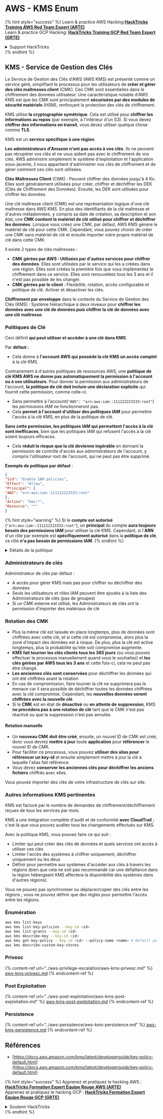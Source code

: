 # AWS - KMS Enum

{% hint style="success" %}
Learn & practice AWS Hacking:<img src="../../../.gitbook/assets/image (1).png" alt="" data-size="line">[**HackTricks Training AWS Red Team Expert (ARTE)**](https://training.hacktricks.xyz/courses/arte)<img src="../../../.gitbook/assets/image (1).png" alt="" data-size="line">\
Learn & practice GCP Hacking: <img src="../../../.gitbook/assets/image (2).png" alt="" data-size="line">[**HackTricks Training GCP Red Team Expert (GRTE)**<img src="../../../.gitbook/assets/image (2).png" alt="" data-size="line">](https://training.hacktricks.xyz/courses/grte)

<details>

<summary>Support HackTricks</summary>

* Check the [**subscription plans**](https://github.com/sponsors/carlospolop)!
* **Join the** 💬 [**Discord group**](https://discord.gg/hRep4RUj7f) or the [**telegram group**](https://t.me/peass) or **follow** us on **Twitter** 🐦 [**@hacktricks\_live**](https://twitter.com/hacktricks\_live)**.**
* **Share hacking tricks by submitting PRs to the** [**HackTricks**](https://github.com/carlospolop/hacktricks) and [**HackTricks Cloud**](https://github.com/carlospolop/hacktricks-cloud) github repos.

</details>
{% endhint %}

## KMS - Service de Gestion des Clés

Le Service de Gestion des Clés d'AWS (AWS KMS) est présenté comme un service géré, simplifiant le processus pour les utilisateurs de **créer et gérer des clés maîtresses client** (CMK). Ces CMK sont essentielles dans le chiffrement des données utilisateur. Une caractéristique notable d'AWS KMS est que les CMK sont principalement **sécurisées par des modules de sécurité matériels** (HSM), renforçant la protection des clés de chiffrement.

KMS utilise **la cryptographie symétrique**. Cela est utilisé pour **chiffrer les informations au repos** (par exemple, à l'intérieur d'un S3). Si vous devez **chiffrer des informations en transit**, vous devez utiliser quelque chose comme **TLS**.

KMS est un **service spécifique à une région**.

**Les administrateurs d'Amazon n'ont pas accès à vos clés**. Ils ne peuvent pas récupérer vos clés et ne vous aident pas avec le chiffrement de vos clés. AWS administre simplement le système d'exploitation et l'application sous-jacente, il nous appartient d'administrer nos clés de chiffrement et de gérer comment ces clés sont utilisées.

**Clés Maîtresses Client** (CMK) : Peuvent chiffrer des données jusqu'à 4 Ko. Elles sont généralement utilisées pour créer, chiffrer et déchiffrer les DEK (Clés de Chiffrement des Données). Ensuite, les DEK sont utilisées pour chiffrer les données.

Une clé maîtresse client (CMK) est une représentation logique d'une clé maîtresse dans AWS KMS. En plus des identifiants de la clé maîtresse et d'autres métadonnées, y compris sa date de création, sa description et son état, une **CMK contient le matériel de clé utilisé pour chiffrer et déchiffrer les données**. Lorsque vous créez une CMK, par défaut, AWS KMS génère le matériel de clé pour cette CMK. Cependant, vous pouvez choisir de créer une CMK sans matériel de clé et ensuite importer votre propre matériel de clé dans cette CMK.

Il existe 2 types de clés maîtresses :

* **CMK gérées par AWS : Utilisées par d'autres services pour chiffrer des données**. Elles sont utilisées par le service qui les a créées dans une région. Elles sont créées la première fois que vous implémentez le chiffrement dans ce service. Elles sont renouvelées tous les 3 ans et il n'est pas possible de les changer.
* **CMK gérées par le client** : Flexibilité, rotation, accès configurable et politique de clé. Activer et désactiver les clés.

**Chiffrement par enveloppe** dans le contexte du Service de Gestion des Clés (KMS) : Système hiérarchique à deux niveaux pour **chiffrer les données avec une clé de données puis chiffrer la clé de données avec une clé maîtresse**.

### Politiques de Clé

Ceci définit **qui peut utiliser et accéder à une clé dans KMS**.

Par **défaut :**

*   Cela donne à **l'account AWS qui possède la clé KMS un accès complet** à la clé KMS.

Contrairement à d'autres politiques de ressources AWS, une **politique de clé KMS AWS ne donne pas automatiquement la permission à l'account ou à ses utilisateurs**. Pour donner la permission aux administrateurs de l'account, **la politique de clé doit inclure une déclaration explicite** qui fournit cette permission, comme celle-ci.

* Sans permettre à l'account(`"AWS": "arn:aws:iam::111122223333:root"`) les permissions IAM ne fonctionneront pas.
*   Cela **permet à l'account d'utiliser des politiques IAM** pour permettre l'accès à la clé KMS, en plus de la politique de clé.

**Sans cette permission, les politiques IAM qui permettent l'accès à la clé sont inefficaces**, bien que les politiques IAM qui refusent l'accès à la clé soient toujours efficaces.
* Cela **réduit le risque que la clé devienne ingérable** en donnant la permission de contrôle d'accès aux administrateurs de l'account, y compris l'utilisateur root de l'account, qui ne peut pas être supprimé.

**Exemple de politique par défaut** :
```json
{
"Sid": "Enable IAM policies",
"Effect": "Allow",
"Principal": {
"AWS": "arn:aws:iam::111122223333:root"
},
"Action": "kms:*",
"Resource": "*"
}
```
{% hint style="warning" %}
Si le **compte est autorisé** (`"arn:aws:iam::111122223333:root"`), un **principal** du compte **aura toujours besoin des permissions IAM** pour utiliser la clé KMS. Cependant, si l'**ARN** d'un rôle par exemple est **spécifiquement autorisé** dans la **politique de clé**, ce rôle **n'a pas besoin de permissions IAM**.
{% endhint %}

<details>

<summary>Détails de la politique</summary>

Propriétés d'une politique :

* Document basé sur JSON
* Ressource --> Ressources affectées (peut être "\*")
* Action --> kms:Encrypt, kms:Decrypt, kms:CreateGrant ... (permissions)
* Effet --> Autoriser/Refuser
* Principal --> arn affecté
* Conditions (optionnel) --> Condition pour donner les permissions

Accords :

* Permet de déléguer vos permissions à un autre principal AWS au sein de votre compte AWS. Vous devez les créer en utilisant les API AWS KMS. Il peut être indiqué l'identifiant CMK, le principal bénéficiaire et le niveau d'opération requis (Déchiffrer, Chiffrer, GénérerDataKey...)
* Après la création de l'accord, un GrantToken et un GrantID sont émis

**Accès** :

* Via **politique de clé** -- Si cela existe, cela prend **précédence** sur la politique IAM
* Via **politique IAM**
* Via **accords**

</details>

### Administrateurs de clés

Administrateur de clés par défaut :

* A accès pour gérer KMS mais pas pour chiffrer ou déchiffrer des données
* Seuls les utilisateurs et rôles IAM peuvent être ajoutés à la liste des Administrateurs de clés (pas de groupes)
* Si un CMK externe est utilisé, les Administrateurs de clés ont la permission d'importer des matériaux de clé

### Rotation des CMK

* Plus la même clé est laissée en place longtemps, plus de données sont chiffrées avec cette clé, et si cette clé est compromise, alors plus la zone d'impact des données est à risque. De plus, plus la clé est active longtemps, plus la probabilité qu'elle soit compromise augmente.
* **KMS fait tourner les clés clients tous les 365 jours** (ou vous pouvez effectuer le processus manuellement quand vous le souhaitez) et **les clés gérées par AWS tous les 3 ans** et cette fois-ci, cela ne peut pas être changé.
* **Les anciennes clés sont conservées** pour déchiffrer les données qui ont été chiffrées avant la rotation
* En cas de compromission, faire tourner la clé ne supprimera pas la menace car il sera possible de déchiffrer toutes les données chiffrées avec la clé compromise. Cependant, les **nouvelles données seront chiffrées avec la nouvelle clé**.
* Si le **CMK** est en état de **désactivé** ou **en attente de** **suppression**, KMS **ne procédera pas à une rotation de clé** tant que le CMK n'est pas réactivé ou que la suppression n'est pas annulée.

#### Rotation manuelle

* Un **nouveau CMK doit être créé**, ensuite, un nouvel ID de CMK est créé, donc vous devrez **mettre à jour** toute **application** pour **référencer** le nouvel ID de CMK.
* Pour faciliter ce processus, vous pouvez **utiliser des alias pour référencer un key-id** et ensuite simplement mettre à jour la clé à laquelle l'alias fait référence.
* Vous devez **conserver les anciennes clés pour déchiffrer les anciens fichiers** chiffrés avec elles.

Vous pouvez importer des clés de votre infrastructure de clés sur site.

### Autres informations KMS pertinentes

KMS est facturé par le nombre de demandes de chiffrement/déchiffrement reçues de tous les services par mois.

KMS a une intégration complète d'audit et de conformité **avec CloudTrail** ; c'est là que vous pouvez auditer tous les changements effectués sur KMS.

Avec la politique KMS, vous pouvez faire ce qui suit :

* Limiter qui peut créer des clés de données et quels services ont accès à utiliser ces clés
* Limiter l'accès des systèmes à chiffrer uniquement, déchiffrer uniquement ou les deux
* Définir pour permettre aux systèmes d'accéder aux clés à travers les régions (bien que cela ne soit pas recommandé car une défaillance dans la région hébergeant KMS affectera la disponibilité des systèmes dans d'autres régions).

Vous ne pouvez pas synchroniser ou déplacer/copier des clés entre les régions ; vous ne pouvez définir que des règles pour permettre l'accès entre les régions.

### Énumération
```bash
aws kms list-keys
aws kms list-key-policies --key-id <id>
aws kms list-grants --key-id <id>
aws kms describe-key --key-id <id>
aws kms get-key-policy --key-id <id> --policy-name <name> # Default policy name is "default"
aws kms describe-custom-key-stores
```
### Privesc

{% content-ref url="../aws-privilege-escalation/aws-kms-privesc.md" %}
[aws-kms-privesc.md](../aws-privilege-escalation/aws-kms-privesc.md)
{% endcontent-ref %}

### Post Exploitation

{% content-ref url="../aws-post-exploitation/aws-kms-post-exploitation.md" %}
[aws-kms-post-exploitation.md](../aws-post-exploitation/aws-kms-post-exploitation.md)
{% endcontent-ref %}

### Persistence

{% content-ref url="../aws-persistence/aws-kms-persistence.md" %}
[aws-kms-persistence.md](../aws-persistence/aws-kms-persistence.md)
{% endcontent-ref %}

## Références

* [https://docs.aws.amazon.com/kms/latest/developerguide/key-policy-default.html](https://docs.aws.amazon.com/kms/latest/developerguide/key-policy-default.html)

{% hint style="success" %}
Apprenez et pratiquez le hacking AWS :<img src="../../../.gitbook/assets/image (1).png" alt="" data-size="line">[**HackTricks Formation Expert Équipe Rouge AWS (ARTE)**](https://training.hacktricks.xyz/courses/arte)<img src="../../../.gitbook/assets/image (1).png" alt="" data-size="line">\
Apprenez et pratiquez le hacking GCP : <img src="../../../.gitbook/assets/image (2).png" alt="" data-size="line">[**HackTricks Formation Expert Équipe Rouge GCP (GRTE)**<img src="../../../.gitbook/assets/image (2).png" alt="" data-size="line">](https://training.hacktricks.xyz/courses/grte)

<details>

<summary>Soutenir HackTricks</summary>

* Consultez les [**plans d'abonnement**](https://github.com/sponsors/carlospolop) !
* **Rejoignez le** 💬 [**groupe Discord**](https://discord.gg/hRep4RUj7f) ou le [**groupe telegram**](https://t.me/peass) ou **suivez-nous** sur **Twitter** 🐦 [**@hacktricks\_live**](https://twitter.com/hacktricks\_live)**.**
* **Partagez des astuces de hacking en soumettant des PRs aux** [**HackTricks**](https://github.com/carlospolop/hacktricks) et [**HackTricks Cloud**](https://github.com/carlospolop/hacktricks-cloud) dépôts github.

</details>
{% endhint %}
